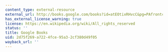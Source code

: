 ```yaml
---
content_type: external-resource
external_url: http://books.google.com/books?id=atEOtixRHvcC&pg=PAfrontcover
has_external_license_warning: true
license: https://en.wikipedia.org/wiki/All_rights_reserved
status: ''
title: Google Books
uid: 2d75f269-a722-4fce-95a3-2cf380d49f05
wayback_url: ''
---
```

